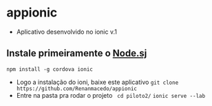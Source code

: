 # appionic
 - Aplicativo desenvolvido no ionic v.1
## Instale primeiramente o [Node.sj](https://nodejs.org/en/download/) 
 `npm install -g cordova ionic`
 - Logo a instalação do ioni, baixe este aplicativo
  `git clone https://github.com/Renanmacedo/appionic`
  - Entre na pasta pra rodar o projeto
   ` cd piloto2/`
   `ionic serve --lab`

